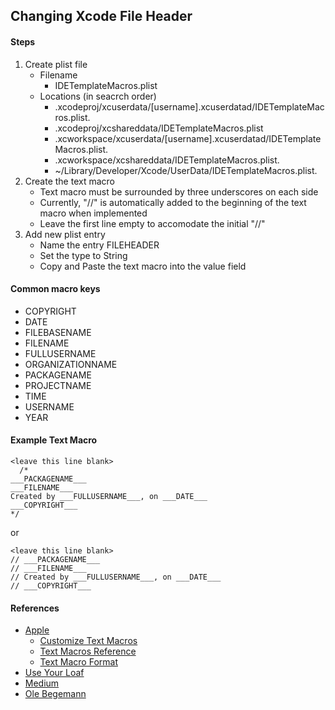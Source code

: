 ##  Changing Xcode File Header
#### Steps
1. Create plist file
    * Filename
      * IDETemplateMacros.plist
    * Locations (in seacrch order)
      * <ProjectName>.xcodeproj/xcuserdata/[username].xcuserdatad/IDETemplateMacros.plist.
      * <ProjectName>.xcodeproj/xcshareddata/IDETemplateMacros.plist
      * <WorkspaceName>.xcworkspace/xcuserdata/[username].xcuserdatad/IDETemplateMacros.plist.
      * <WorkspaceName>.xcworkspace/xcshareddata/IDETemplateMacros.plist.
      * ~/Library/Developer/Xcode/UserData/IDETemplateMacros.plist.
1. Create the text macro
    * Text macro must be surrounded by three underscores on each side
    * Currently, "//" is automatically added to the beginning of the text macro when implemented
    * Leave the first line empty to accomodate the initial "//" 
1. Add new plist entry
    * Name the entry FILEHEADER
    * Set the type to String
    * Copy and Paste the text macro into the value field
#### Common macro keys
* COPYRIGHT
* DATE
* FILEBASENAME
* FILENAME
* FULLUSERNAME
* ORGANIZATIONNAME
* PACKAGENAME
* PROJECTNAME
* TIME
* USERNAME
* YEAR
#### Example Text Macro
```
<leave this line blank>
  /*
___PACKAGENAME___
___FILENAME___
Created by ___FULLUSERNAME___, on ___DATE___
___COPYRIGHT___
*/
```
or
```
<leave this line blank>
// ___PACKAGENAME___
// ___FILENAME___
// Created by ___FULLUSERNAME___, on ___DATE___
// ___COPYRIGHT___
```
#### References
- [Apple](https://help.apple.com/xcode/mac/9.0/index.html)
  - [Customize Text Macros](https://help.apple.com/xcode/mac/9.0/index.html?localePath=en.lproj#/dev91a7a31fc)
  - [Text Macros Reference](https://help.apple.com/xcode/mac/9.0/index.html?localePath=en.lproj#/dev7fe737ce0)
  - [Text Macro Format](https://help.apple.com/xcode/mac/9.0/index.html?localePath=en.lproj#/devc8a500cb9)
- [Use Your Loaf](https://useyourloaf.com/blog/changing-xcode-header-comment/)
- [Medium](https://medium.com/@silmy/how-to-easily-change-your-file-header-text-in-xcode-347fa77d76f4)
- [Ole Begemann](https://oleb.net/blog/2017/07/xcode-9-text-macros/)
